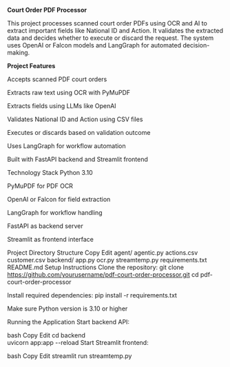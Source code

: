 **Court Order PDF Processor**

This project processes scanned court order PDFs using OCR and AI to extract important fields like National ID and Action. It validates the extracted data and decides whether to execute or discard the request. The system uses OpenAI or Falcon models and LangGraph for automated decision-making.

**Project Features**

Accepts scanned PDF court orders

Extracts raw text using OCR with PyMuPDF

Extracts fields using LLMs like OpenAI 

Validates National ID and Action using CSV files

Executes or discards based on validation outcome

Uses LangGraph for workflow automation

Built with FastAPI backend and Streamlit frontend

Technology Stack
Python 3.10

PyMuPDF for PDF OCR

OpenAI or Falcon for field extraction

LangGraph for workflow handling

FastAPI as backend server

Streamlit as frontend interface

Project Directory Structure
Copy
Edit
agent/
  agentic.py
  actions.csv
  customer.csv
backend/
  app.py
ocr.py
streamtemp.py
requirements.txt
README.md
Setup Instructions
Clone the repository:
git clone https://github.com/yourusername/pdf-court-order-processor.git
cd pdf-court-order-processor

Install required dependencies:
pip install -r requirements.txt

Make sure Python version is 3.10 or higher

Running the Application
Start backend API:

bash
Copy
Edit
cd backend  
uvicorn app:app --reload
Start Streamlit frontend:

bash
Copy
Edit
streamlit run streamtemp.py
